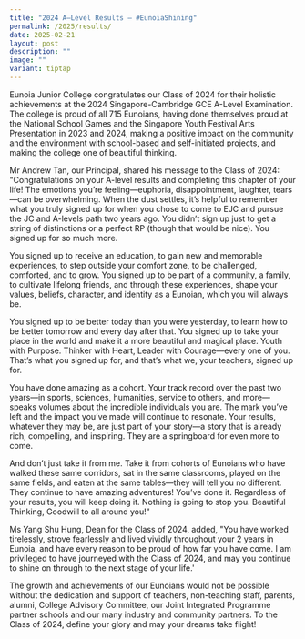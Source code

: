```yaml
---
title: "2024 A–Level Results — #EunoiaShining"
permalink: /2025/results/
date: 2025-02-21
layout: post
description: ""
image: ""
variant: tiptap
---
```

<p></p>
<p>Eunoia Junior College congratulates our Class of 2024 for their holistic
achievements at the 2024 Singapore-Cambridge GCE A-Level Examination. The
college is proud of all 715 Eunoians, having done themselves proud at the
National School Games and the Singapore Youth Festival Arts Presentation
in 2023 and 2024, making a positive impact on the community and the environment
with school-based and self-initiated projects, and making the college one
of beautiful thinking.</p>
<p></p>
<p></p>
<p>Mr Andrew Tan, our Principal, shared his message to the Class of 2024:
"Congratulations on your A-level results and completing this chapter of
your life! The emotions you’re feeling—euphoria, disappointment, laughter,
tears—can be overwhelming. When the dust settles, it’s helpful to remember
what you truly signed up for when you chose to come to EJC and pursue the
JC and A-levels path two years ago. You didn’t sign up just to get a string
of distinctions or a perfect RP (though that would be nice). You signed
up for so much more.</p>
<p>You signed up to receive an education, to gain new and memorable experiences,
to step outside your comfort zone, to be challenged, comforted, and to
grow. You signed up to be part of a community, a family, to cultivate lifelong
friends, and through these experiences, shape your values, beliefs, character,
and identity as a Eunoian, which you will always be.</p>
<p>You signed up to be better today than you were yesterday, to learn how
to be better tomorrow and every day after that. You signed up to take your
place in the world and make it a more beautiful and magical place. Youth
with Purpose. Thinker with Heart, Leader with Courage—every one of you.
That’s what you signed up for, and that’s what we, your teachers, signed
up for.</p>
<p>You have done amazing as a cohort. Your track record over the past two
years—in sports, sciences, humanities, service to others, and more—speaks
volumes about the incredible individuals you are. The mark you’ve left
and the impact you’ve made will continue to resonate. Your results, whatever
they may be, are just part of your story—a story that is already rich,
compelling, and inspiring. They are a springboard for even more to come.</p>
<p>And don’t just take it from me. Take it from cohorts of Eunoians who have
walked these same corridors, sat in the same classrooms, played on the
same fields, and eaten at the same tables—they will tell you no different.
They continue to have amazing adventures! You’ve done it. Regardless of
your results, you will keep doing it. Nothing is going to stop you. Beautiful
Thinking, Goodwill to all around you!"</p>
<p>Ms Yang Shu Hung, Dean for the Class of 2024, added, "You have worked
tirelessly, strove fearlessly and lived vividly throughout your 2 years
in Eunoia, and have every reason to be proud of how far you have come.
I am privileged to have journeyed with the Class of 2024, and may you continue
to shine on through to the next stage of your life.'</p>
<p></p>
<p>The growth and achievements of our Eunoians would not be possible without
the dedication and support of teachers, non-teaching staff, parents, alumni,
College Advisory Committee, our Joint Integrated Programme partner schools
and our many industry and community partners. To the Class of 2024, define
your glory and may your dreams take flight!</p>